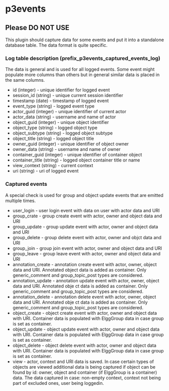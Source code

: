 # p3events

## Please DO NOT USE
This plugin should capture data for some events and put it into a standalone database table. The data format is quite specific.

### Log table description (prefix_p3events_captured_events_log)
The data is general and is used for all logged events. Some event might populate more columns than others but in general similar data is placed in the same columns.

* id (integer) - unique identifier for logged event
* session_id (string) - unique current session identifier
* timestamp (date) - timestamp of logged event
* event_type (string) - logged event type
* actor_guid (integer) - unique identifier of current actor
* actor_data (string) - username and name of actor
* object_guid (integer) - unique object identifier
* object_type (string) - logged object type
* object_subtype (string) - logged object subtype
* object_title (string) - logged object title
* owner_guid (integer) - unique identifier of object owner
* owner_data (string) - username and name of owner
* container_guid (integer) - unique identifier of container object
* container_title (string) - logged object container title or name
* view_context (string) - current context
* uri (string) - uri of logged event

### Captured events
A special check is used for group and object update events that are emitted multiple times.

* user_login - user login event with data on user with actor data and URI
* group_crate - group create event with actor, owner and object data and URI
* group_update - group update event with actor, owner and object data and URI
* group_delete - group delete event with actor, owner and objct data and URI
* group_join - group join event with actor, owner and object data and URI
* group_leave - group leave event with actor, owner and object data and URI
* annotation_create - annotation create event with actor, owner, object data and URI. Annotated object data is added as container. Only generic_comment and group_topic_post types are considered.
* annotation_update - annotation update event with actor, owner, object data and URI. Annotated obje
ct data is added as container. Only generic_comment and group_topic_post types are considered.
* annotation_delete - annotation delete event with actor, owner, object data and URI. Annotated obje
ct data is added as container. Only generic_comment and group_topic_post types are considered.
* object_create - object create event with actor, owner and object data with URI. Container data is populated with ElggGroup data in case group is set as container.
* object_update - object update event with actor, owner and object data with URI. Container data is
populated with ElggGroup data in case group is set as container.
* object_delete - object delete event with actor, owner and object data with URI. Container data is
populated with ElggGroup data in case group is set as container.
* view - actor, context and URI data is saved. In case certain types of objects are viewed additional data is being captured if object can be found by id: owner, object and container (if ElggGroup is a container) data. The data captured in case: non-empty context, context not being part of excluded ones, user being loggedin.


